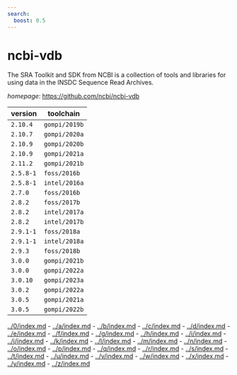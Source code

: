 ```yaml
---
search:
  boost: 0.5
---
```

# ncbi-vdb

The SRA Toolkit and SDK from NCBI is a collection of tools and libraries for  using data in the INSDC Sequence Read Archives.

*homepage*: <https://github.com/ncbi/ncbi-vdb>

version | toolchain
--------|----------
``2.10.4`` | ``gompi/2019b``
``2.10.7`` | ``gompi/2020a``
``2.10.9`` | ``gompi/2020b``
``2.10.9`` | ``gompi/2021a``
``2.11.2`` | ``gompi/2021b``
``2.5.8-1`` | ``foss/2016b``
``2.5.8-1`` | ``intel/2016a``
``2.7.0`` | ``foss/2016b``
``2.8.2`` | ``foss/2017b``
``2.8.2`` | ``intel/2017a``
``2.8.2`` | ``intel/2017b``
``2.9.1-1`` | ``foss/2018a``
``2.9.1-1`` | ``intel/2018a``
``2.9.3`` | ``foss/2018b``
``3.0.0`` | ``gompi/2021b``
``3.0.0`` | ``gompi/2022a``
``3.0.10`` | ``gompi/2023a``
``3.0.2`` | ``gompi/2022a``
``3.0.5`` | ``gompi/2021a``
``3.0.5`` | ``gompi/2022b``

[../0/index.md](0) - [../a/index.md](a) - [../b/index.md](b) - [../c/index.md](c) - [../d/index.md](d) - [../e/index.md](e) - [../f/index.md](f) - [../g/index.md](g) - [../h/index.md](h) - [../i/index.md](i) - [../j/index.md](j) - [../k/index.md](k) - [../l/index.md](l) - [../m/index.md](m) - [../n/index.md](n) - [../o/index.md](o) - [../p/index.md](p) - [../q/index.md](q) - [../r/index.md](r) - [../s/index.md](s) - [../t/index.md](t) - [../u/index.md](u) - [../v/index.md](v) - [../w/index.md](w) - [../x/index.md](x) - [../y/index.md](y) - [../z/index.md](z)

